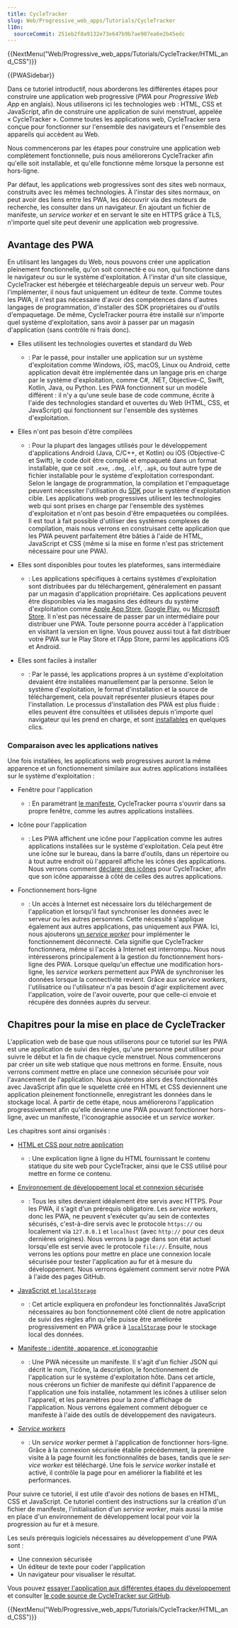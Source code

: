 ```yaml
---
title: CycleTracker
slug: Web/Progressive_web_apps/Tutorials/CycleTracker
l10n:
  sourceCommit: 251eb2f8a9132e73e647b9b7ae987ea6e2b45edc
---
```


{{NextMenu("Web/Progressive_web_apps/Tutorials/CycleTracker/HTML_and_CSS")}}

{{PWASidebar}}

Dans ce tutoriel introductif, nous aborderons les différentes étapes pour construire une application web progressive (<i lang="en">PWA</i> pour <i lang="en">Progressive Web App</i> en anglais). Nous utiliserons ici les technologies web&nbsp;: HTML, CSS et JavaScript, afin de construire une application de suivi menstruel, appelée «&nbsp;CycleTracker&nbsp;». Comme toutes les applications web, CycleTracker sera conçue pour fonctionner sur l'ensemble des navigateurs et l'ensemble des appareils qui accèdent au Web.

Nous commencerons par les étapes pour construire une application web complètement fonctionnelle, puis nous améliorerons CycleTracker afin qu'elle soit installable, et qu'elle fonctionne même lorsque la personne est hors-ligne.

Par défaut, les applications web progressives sont des sites web normaux, construits avec les mêmes technologies. À l'instar des sites normaux, on peut avoir des liens entre les PWA, les découvrir via des moteurs de recherche, les consulter dans un navigateur. En ajoutant un fichier de manifeste, un <i lang="en">service worker</i> et en servant le site en HTTPS grâce à TLS, n'importe quel site peut devenir une application web progressive.

## Avantage des PWA

En utilisant les langages du Web, nous pouvons créer une application pleinement fonctionnelle, qu'on soit connecté·e ou non, qui fonctionne dans le navigateur ou sur le système d'exploitation. À l'instar d'un site classique, CycleTracker est hébergée et téléchargeable depuis un serveur web. Pour l'implémenter, il nous faut uniquement un éditeur de texte. Comme toutes les PWA, il n'est pas nécessaire d'avoir des compétences dans d'autres langages de programmation, d'installer des SDK propriétaires ou d'outils d'empaquetage. De même, CycleTracker pourra être installé sur n'importe quel système d'exploitation, sans avoir à passer par un magasin d'application (sans contrôle ni frais donc).

- Elles utilisent les technologies ouvertes et standard du Web
  - : Par le passé, pour installer une application sur un système d'exploitation comme Windows, iOS, macOS, Linux ou Android, cette application devait être implémentée dans un langage pris en charge par le système d'exploitation, comme C#, .NET, Objective-C, Swift, Kotlin, Java, ou Python. Les PWA fonctionnent sur un modèle différent&nbsp;: il n'y a qu'une seule base de code commune, écrite à l'aide des technologies standard et ouvertes du Web (HTML, CSS, et JavaScript) qui fonctionnent sur l'ensemble des systèmes d'exploitation.

- Elles n'ont pas besoin d'être compilées
  - : Pour la plupart des langages utilisés pour le développement d'applications Android (Java, C/C++, et Kotlin) ou iOS (Objective-C et Swift), le code doit être compilé et empaqueté dans un format installable, que ce soit `.exe`, `.dmg`, `.elf`, `.apk`, ou tout autre type de fichier installable pour le système d'exploitation correspondant. Selon le langage de programmation, la compilation et l'empaquetage peuvent nécessiter l'utilisation du [SDK](/fr/docs/Glossary/SDK) pour le système d'exploitation cible. Les applications web progressives utilisent les technologies web qui sont prises en charge par l'ensemble des systèmes d'exploitation et n'ont pas besoin d'être empaquetées ou compilées. Il est tout à fait possible d'utiliser des systèmes complexes de compilation, mais nous verrons en construisant cette application que les PWA peuvent parfaitement être bâties à l'aide de HTML, JavaScript et CSS (même si la mise en forme n'est pas strictement nécessaire pour une PWA).

- Elles sont disponibles pour toutes les plateformes, sans intermédiaire
  - : Les applications spécifiques à certains systèmes d'exploitation sont distribuées par du téléchargement, généralement en passant par un magasin d'application propriétaire. Ces applications peuvent être disponibles via les magasins des éditeurs du système d'exploitation comme [Apple App Store](https://www.apple.com/app-store/), [Google Play](https://play.google.com/store/apps), ou [Microsoft Store](https://apps.microsoft.com/store/apps). Il n'est pas nécessaire de passer par un intermédiaire pour distribuer une PWA. Toute personne pourra accéder à l'application en visitant la version en ligne. Vous pouvez aussi tout à fait distribuer votre PWA sur le Play Store et l'App Store, parmi les applications iOS et Android.

- Elles sont faciles à installer
  - : Par le passé, les applications propres à un système d'exploitation devaient être installées manuellement par la personne. Selon le système d'exploitation, le format d'installation et la source de téléchargement, cela pouvait représenter plusieurs étapes pour l'installation. Le processus d'installation des PWA est plus fluide&nbsp;: elles peuvent être consultées et utilisées depuis n'importe quel navigateur qui les prend en charge, et sont [installables](/fr/docs/Web/Progressive_web_apps/Guides/Installing) en quelques clics.

### Comparaison avec les applications natives

Une fois installées, les applications web progressives auront la même apparence et un fonctionnement similaire aux autres applications installées sur le système d'exploitation&nbsp;:

- Fenêtre pour l'application
  - : En paramétrant [le manifeste](/fr/docs/Web/Progressive_web_apps/Tutorials/CycleTracker/Manifest_file#app_presentation), CycleTracker pourra s'ouvrir dans sa propre fenêtre, comme les autres applications installées.

- Icône pour l'application
  - : Les PWA affichent une icône pour l'application comme les autres applications installées sur le système d'exploitation. Cela peut être une icône sur le bureau, dans la barre d'outils, dans un répertoire ou à tout autre endroit où l'appareil affiche les icônes des applications. Nous verrons comment [déclarer des icônes](/fr/docs/Web/Progressive_web_apps/Tutorials/CycleTracker/Manifest_file#iconographie_de_lapplication) pour CycleTracker, afin que son icône apparaisse à côté de celles des autres applications.

- Fonctionnement hors-ligne
  - : Un accès à Internet est nécessaire lors du téléchargement de l'application et lorsqu'il faut synchroniser les données avec le serveur ou les autres personnes. Cette nécessité s'applique également aux autres applications, pas uniquement aux PWA. Ici, nous ajouterons [un <i lang="en">service worker</i>](/fr/docs/Web/Progressive_web_apps/Tutorials/CycleTracker/Service_workers) pour implémenter le fonctionnement déconnecté. Cela signifie que CycleTracker fonctionnera, même si l'accès à Internet est interrompu. Nous nous intéresserons principalement à la gestion du fonctionnement hors-ligne des PWA. Lorsque quelqu'un effectue une modification hors-ligne, les <i lang="en">service workers</i> permettent aux PWA de synchroniser les données lorsque la connectivité revient. Grâce aux <i lang="en">service workers</i>, l'utilisatrice ou l'utilisateur n'a pas besoin d'agir explicitement avec l'application, voire de l'avoir ouverte, pour que celle-ci envoie et récupère des données auprès du serveur.

## Chapitres pour la mise en place de CycleTracker

L'application web de base que nous utiliserons pour ce tutoriel sur les PWA est une application de suivi des règles, qu'une personne peut utiliser pour suivre le début et la fin de chaque cycle menstruel. Nous commencerons par créer un site web statique que nous mettrons en forme. Ensuite, nous verrons comment mettre en place une connexion sécurisée pour voir l'avancement de l'application. Nous ajouterons alors des fonctionnalités avec JavaScript afin que le squelette créé en HTML et CSS deviennent une application pleinement fonctionnelle, enregistrant les données dans le stockage local. À partir de cette étape, nous améliorerons l'application progressivement afin qu'elle devienne une PWA pouvant fonctionner hors-ligne, avec un manifeste, l'iconographie associée et un <i lang="en">service worker</i>.

Les chapitres sont ainsi organisés&nbsp;:

- [HTML et CSS pour notre application](/fr/docs/Web/Progressive_web_apps/Tutorials/CycleTracker/HTML_and_CSS)
  - : Une explication ligne à ligne du HTML fournissant le contenu statique du site web pour CycleTracker, ainsi que le CSS utilisé pour mettre en forme ce contenu.

- [Environnement de développement local et connexion sécurisée](/fr/docs/Web/Progressive_web_apps/Tutorials/CycleTracker/Secure_connection)
  - : Tous les sites devraient idéalement être servis avec HTTPS. Pour les PWA, il s'agit d'un prérequis obligatoire. Les <i lang="en">service workers</i>, donc les PWA, ne peuvent s'exécuter qu'au sein de contextes sécurisés, c'est-à-dire servis avec le protocole `https://` ou localement via `127.0.0.1` et `localhost` (avec `http://` pour ces deux dernières origines). Nous verrons la page dans son état actuel lorsqu'elle est servie avec le protocole `file://`. Ensuite, nous verrons les options pour mettre en place une connexion locale sécurisée pour tester l'application au fur et à mesure du développement. Nous verrons également comment servir notre PWA à l'aide des pages GitHub.

- [JavaScript et `localStorage`](/fr/docs/Web/Progressive_web_apps/Tutorials/CycleTracker/JavaScript_functionality)
  - : Cet article expliquera en profondeur les fonctionnalités JavaScript nécessaires au bon fonctionnement côté client de notre application de suivi des règles afin qu'elle puisse être améliorée progressivement en PWA grâce à [`localStorage`](/fr/docs/Web/API/Window/localStorage) pour le stockage local des données.

- [Manifeste&nbsp;: identité, apparence, et iconographie](/fr/docs/Web/Progressive_web_apps/Tutorials/CycleTracker/Manifest_file)
  - : Une PWA nécessite un manifeste. Il s'agit d'un fichier JSON qui décrit le nom, l'icône, la description, le fonctionnement de l'application sur le système d'exploitation hôte. Dans cet article, nous créerons un fichier de manifeste qui définit l'apparence de l'application une fois installée, notamment les icônes à utiliser selon l'appareil, et les paramètres pour la zone d'affichage de l'application. Nous verrons également comment déboguer ce manifeste à l'aide des outils de développement des navigateurs.

- [<i lang="en">Service workers</i>](/fr/docs/Web/Progressive_web_apps/Tutorials/CycleTracker/Service_workers)
  - : Un <i lang="en">service worker</i> permet à l'application de fonctionner hors-ligne. Grâce à la connexion sécurisée établie précédemment, la première visite à la page fournit les fonctionnalités de bases, tandis que le <i lang="en">service worker</i> est téléchargé. Une fois le <i lang="en">service worker</i> installé et activé, il contrôle la page pour en améliorer la fiabilité et les performances.

Pour suivre ce tutoriel, il est utile d'avoir des notions de bases en HTML, CSS et JavaScript. Ce tutoriel contient des instructions sur la création d'un fichier de manifeste, l'initialisation d'un <i lang="en">service worker</i>, mais aussi la mise en place d'un environnement de développement local pour voir la progression au fur et à mesure.

Les seuls prérequis logiciels nécessaires au développement d'une PWA sont&nbsp;:

- Une connexion sécurisée
- Un éditeur de texte pour coder l'application
- Un navigateur pour visualiser le résultat.

Vous pouvez [essayer l'application aux différentes étapes du développement](https://mdn.github.io/pwa-examples/cycletracker/) et consulter [le code source de CycleTracker sur GitHub](https://github.com/mdn/pwa-examples/tree/master/cycletracker).

{{NextMenu("Web/Progressive_web_apps/Tutorials/CycleTracker/HTML_and_CSS")}}
